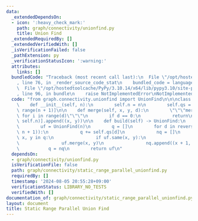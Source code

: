 ```yaml
---
data:
  _extendedDependsOn:
  - icon: ':heavy_check_mark:'
    path: graph/connectivity/unionfind.py
    title: Union Find
  _extendedRequiredBy: []
  _extendedVerifiedWith: []
  _isVerificationFailed: false
  _pathExtension: py
  _verificationStatusIcon: ':warning:'
  attributes:
    links: []
  bundledCode: "Traceback (most recent call last):\n  File \"/opt/hostedtoolcache/PyPy/3.10.14/x64/lib/pypy3.10/site-packages/onlinejudge_verify/documentation/build.py\"\
    , line 76, in _render_source_code_stat\n    bundled_code = language.bundle(\n\
    \  File \"/opt/hostedtoolcache/PyPy/3.10.14/x64/lib/pypy3.10/site-packages/onlinejudge_verify/languages/python.py\"\
    , line 96, in bundle\n    raise NotImplementedError\nNotImplementedError\n"
  code: "from graph.connectivity.unionfind import UnionFind\n\n\nclass StaticRangeParallelUnionFind:\n\
    \    def __init__(self, n):\n        self.n = n\n        self.qs = [[] for _ in\
    \ range(n + 1)]\n\n    def merge(self, x, y, d):\n        \"\"\"merge(x+i, y+i)\
    \ for i in range(d)\"\"\"\n        if d == 0:\n            return\n        self.qs[min(d,\
    \ self.n)].append((x, y))\n\n    def build(self) -> UnionFind:\n        n = self.n\n\
    \        uf = UnionFind(n)\n        q = []\n        for d in reversed(range(1,\
    \ n + 1)):\n            q += self.qs[d]\n            nq = []\n            for\
    \ x, y in q:\n                if uf.same(x, y):\n                    continue\n\
    \                uf.merge(x, y)\n                nq.append((x + 1, y + 1))\n \
    \           q = nq\n        return uf\n"
  dependsOn:
  - graph/connectivity/unionfind.py
  isVerificationFile: false
  path: graph/connectivity/static_range_parallel_unionfind.py
  requiredBy: []
  timestamp: '2024-08-05 20:55:28+09:00'
  verificationStatus: LIBRARY_NO_TESTS
  verifiedWith: []
documentation_of: graph/connectivity/static_range_parallel_unionfind.py
layout: document
title: Static Range Parallel Union Find
---
```

